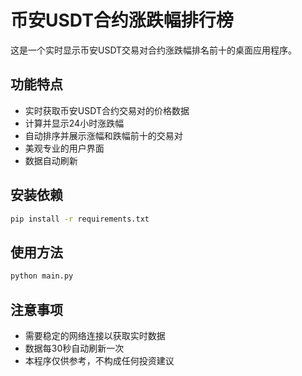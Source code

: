 # 币安USDT合约涨跌幅排行榜

这是一个实时显示币安USDT交易对合约涨跌幅排名前十的桌面应用程序。

## 功能特点

- 实时获取币安USDT合约交易对的价格数据
- 计算并显示24小时涨跌幅
- 自动排序并展示涨幅和跌幅前十的交易对
- 美观专业的用户界面
- 数据自动刷新

## 安装依赖

```bash
pip install -r requirements.txt
```

## 使用方法

```bash
python main.py
```

## 注意事项

- 需要稳定的网络连接以获取实时数据
- 数据每30秒自动刷新一次
- 本程序仅供参考，不构成任何投资建议 